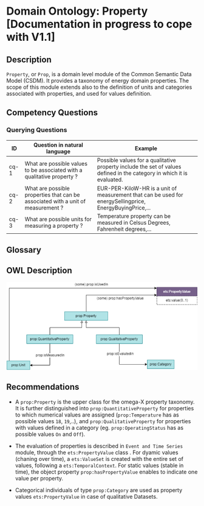 # Domain Ontology: Property [Documentation in progress to cope with V1.1]

## Description
`Property`, or `Prop`, is a domain level module of the Common Semantic Data Model (CSDM). It provides a taxonomy of energy domain properties. 
The scope of this module extends also to the definition of units and categories associated with properties, and used for values definition.

## Competency Questions
### Querying Questions
| ID | Question in natural language | Example
|---|---|---|
| cq-1 | What are possible values to be associated with a qualitative property ? | Possible values for a qualitative property include the set of values defined in the category in which it is evaluated. |
| cq-2 | What are possible properties that can be associated with a unit of measurement ? | EUR-PER-KiloW-HR is a unit of measurement that can be used for energySellingprice, EnergyBuyingPrice,... |
| cq-3 | What are possible units for measuring a property ? | Temperature property can be measured in Celsus Degrees,  Fahrenheit degrees,... |

## Glossary

## OWL Description

![Diagram](./Property.png)


## Recommendations
- A `prop:Property` is the upper class for the omega-X property taxonomy. It is further distinguished into `prop:QuantitativeProperty` for properties to which numerical values are assigned (`prop:Temperature` has as possible values `18`, `19`,..), and `prop:QualitativeProperty` for properties with values defined in a category (eg. `prop:OperatingStatus` has as possible values `On` and `Off`). 

- The evaluation of properties is described in `Event and Time Series` module, through the `ets:PropertyValue` class . For dyamic values (chaning over time), a `ets:ValueSet` is created with the entire set of values, following a `ets:TemporalContext`. For static values (stable in time), the object property `prop:hasPropertyValue` enables to indicate one value per property.

- Categorical individuals of type `prop:Category` are used as property values `ets:PropertyValue` in case of qualitative Datasets.